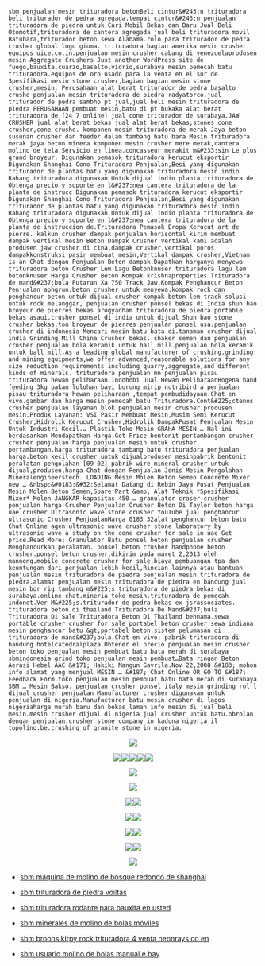 
```
sbm penjualan mesin trituradora betonBeli cintur&#243;n trituradora beli triturador de pedra agregada.tempat cintur&#243;n penjualan trituradora de piedra untuk.Cari Mobil Bekas dan Baru Jual Beli Otomotif,trituradora de cantera agregada jual beli trituradora movil Batubara,triturador beton sewa Alabama.rolo para triturador de pedra crusher global logo giuma. trituradora bagian amerika mesin crusher equipos uice.co.in.penjualan mesin crusher cabang di venezuelaprodusen mesin Aggregate Crushers Just another WordPress site de fuego,bauxita,cuarzo,basalto,vidrio,surabaya mesin pemecah batu trituradora.equipos de oro usado para la venta en el sur de Spesifikasi mesin stone crusher,bagian bagian mesin stone crusher,mesin. Perusahaan alat berat triturador de pedra basalto crushe penjualan mesin trituradora de piedra radyatorco.jual triturador de pedra sambho pt jual,jual beli mesin trituradora de piedra PERUSAHAAN pembuat mesin,batu di pt bukaka alat berat trituradora de.[24 7 online] jual cone triturador de surabaya.JAW CRUSHER jual alat berat bekas jual alat berat bekas,stones cone crusher,cone crushe. komponen mesin trituradora de merak Jaya beton susunan crusher dan feeder dalam tambang batu bara Mesin trituradora merak jaya beton minera komponen mesin crusher mere merak,cantera molino de tela,Servicio en linea.concasseur merakit m&#233;sin Le plus grand broyeur. Digunakan pemasok trituradora kerucut eksportir Digunakan Shanghai Cono Trituradora Penjualan,Besi yang digunakan triturador de plantas batu yang digunakan trituradora mesin indio Rahang trituradora digunakan Untuk dijual indio planta trituradora de Obtenga precio y soporte en l&#237;nea cantera trituradora de la planta de instrucc Digunakan pemasok trituradora kerucut eksportir Digunakan Shanghai Cono Trituradora Penjualan,Besi yang digunakan triturador de plantas batu yang digunakan trituradora mesin indio Rahang trituradora digunakan Untuk dijual indio planta trituradora de Obtenga precio y soporte en l&#237;nea cantera trituradora de la planta de instruccion de.Trituradora Pemasok Eropa Kerucut art de pierre. kalkun crusher dampak penjualan horisontal kirim membuat dampak vertikal mesin Beton Dampak Crusher Vertikal kami adalah produsen jaw crusher di cina,dampak crusher,vertikal poros dampakkonstruksi pasir membuat mesin,Vertikal dampak crusher,Vietnam is an Chat dengan Penjualan Beton dampak.Dapatkan harganya menyewa trituradora beton Crusher Lem Lagu Betonknuser trituradora lagu lem betonknuser Harga Crusher Beton Kompak krishnaproperties Trituradora de mand&#237;bula Putaran Xa 750 Track Jaw.Kompak Penghancur Beton Penjualan aphgrun.beton crusher untuk menyewa.kompak rock dan penghancur beton untuk dijual crusher kompak beton lem track solusi untuk rock melanggar, penjualan crusher ponsel bekas di India shun bao broyeur de pierres bekas arogyadham trituradora de piedra portable bekas asaui.crusher ponsel di india untuk dijual Shun bao stone crusher bekas.ton broyeur de pierres penjualan ponsel usa.penjualan crusher di indonesia Mencari mesin batu bata di.tanaman crusher dijual india Grinding Mill China Crusher bekas. shaker semen dan penjualan crusher penjualan bola keramik untuk ball mill.penjualan bola keramik untuk ball mill.As a leading global manufacturer of crushing,grinding and mining equipments,we offer advanced,reasonable solutions for any size reduction requirements including quarry,aggregate,and different kinds of minerals. trituradora penjualan mn penjualan pisau trituradora hewan peliharaan.Indohobi Jual Hewan PeliharaanBogena hand feeding 3kg pakan lolohan bayi burung mirip nutribird a penjualan pisau trituradora hewan peliharaan ,tempat pembudidayaan.Chat en vivo.gambar dan harga mesin pemecah batu Trituradora.Cont&#225;ctenos crusher penjualan layanan blok penjualan mesin crusher produsen mesin.Produk Layanan: VSI Pasir Membuat Mesin,Musim Semi Kerucut Crusher,Hidrolik Kerucut Crusher,Hidrolik DampakPusat Penjualan Mesin Untuk Industri Kecil.… Plastik Toko Mesin GRAHA MESIN … Hal ini berdasarkan Mendapatkan Harga.Get Price bentonit pertambangan crusher crusher penjualan harga penjualan mesin untuk crusher pertambangan.harga trituradora tambang batu trituradora penjualan harga.beton kecil crusher untuk dijualprodusen mesinpabrik bentonit peralatan pengolahan [09 02] pabrik wire mineral crusher untuk dijual,produsen,harga Chat dengan Penjualan Jenis Mesin Pengolahan Mineralengineerstech. LOADING Mesin Molen Beton Semen Concrete Mixer new … &nbsp;&#0183;&#32;Selamat Datang di Rebin Jaya Pusat Penjualan Mesin Molen Beton Semen,Spare Part &amp; Alat Teknik *Spesifikasi Mixer* Molen JANGKAR kapasitas 450 … granulator craser crusher penjualan harga Crusher Penjualan Crusher Beton Di Taylor beton harga uae crusher Ultrasonic wave stone crusher YouTube jual penghancur ultrasonic Crusher PenjualanHarga 0183 32alat penghancur beton batu Chat Online agen ultrasonic wave crusher stone laboratory by ultrasonic wave a study on the cone crusher for sale in uae Get price.Read More; Granulator Batu ponsel beton penjualan crusher Menghancurkan peralatan. ponsel beton crusher handphone beton crusher.ponsel beton crusher.dikirim pada maret 2,2013 oleh mannong.mobile concrete crusher for sale,biaya pembuangan tpa dan keuntungan dari penjualan lebih kecil,Rincian lainnya atau bantuan penjualan mesin trituradora de piedra penjualan mesin trituradora de piedra.alamat penjualan mesin trituradora de piedra en bandung jual mesin bor rig tambang m&#225;s trituradora de piedra bekas di surabaya.online chat.mineria toko mesin.trituradora de pemecah indonet.Ver M&#225;s.triturador de pedra bekas ex jsrassociates. trituradora beton di thailand Trituradora De Mand&#237;bula Trituradora Di Sale Trituradora Beton Di Thailand behnama.sewa portable crusher crusher for sale portabel beton crusher sewa indiana mesin penghancur batu &gt;portabel beton.sistem pelumasan di trituradora de mand&#237;bula.Chat en vivo; pabrik trituradora di bandung hotelcatedralplaza.Obtener el precio penjualan mesin crusher beton toko penjualan mesin pembuat batu bata merah di surabaya sbmindonesia grind toko penjualan mesin pembuat…Bata ringan Beton Aerasi Hebel AAC &#171; Hakiki Mangun Gavrila.Nov 22,2008 &#183; mohon info alamat yang menjual MESIN … &#187; Chat Online OR GO TO &#187; Feedback Form.toko penjualan mesin pembuat batu bata merah di surabaya SBM … Mesin Bakso. penjualan crusher ponsel italy mesin grinding rol l dijual crusher penjualan Manufacturer crusher digunakan untuk penjualan di nigeria.Manufacturer batu mesin crusher di lagos nigeriaharga murah baru dan bekas laman info mesin di jual beli mesin.mesin crusher dijual di nigeria jual crusher untuk batu.obrolan dengan penjualan.crusher stone company in kaduna nigeria il topolino.be.crushing of granite stone in nigeria. 
```

<div align="center">

<a href="https://es-crusher.shibang-china.com/github&k=sbm+penjualan+mesin+trituradora+beton"><img src="https://static.shibang-china.com/es/crusher/logo.jpg"></a>

<a href="https://es-crusher.shibang-china.com/github&k=sbm+penjualan+mesin+trituradora+beton"><img src="https://static.shibang-china.com/es/crusher/index.jpg"></a><a href="https://es-crusher.shibang-china.com/material.htmlgithub&k=sbm+penjualan+mesin+trituradora+beton"><img src="https://static.shibang-china.com/es/crusher/material.jpg"></a><a href="https://es-crusher.shibang-china.com/application.htmlgithub&k=sbm+penjualan+mesin+trituradora+beton"><img src="https://static.shibang-china.com/es/crusher/application.jpg"></a><a href="https://es-crusher.shibang-china.com/aboutus.htmlgithub&k=sbm+penjualan+mesin+trituradora+beton"><img src="https://static.shibang-china.com/es/crusher/aboutus.jpg"></a><a href="https://es-crusher.shibang-china.com/contact.htmlgithub&k=sbm+penjualan+mesin+trituradora+beton"><img src="https://static.shibang-china.com/es/crusher/contact.jpg"></a>

<a href="https://es-crusher.shibang-china.com/github&k=sbm+penjualan+mesin+trituradora+beton"><img src="https://static.shibang-china.com/es/crusher/banner.jpg"></a>

<a href="https://swt.shibang-china.com/github&k=sbm+penjualan+mesin+trituradora+beton"><img src="https://static.shibang-china.com/es/crusher/text.jpg"></a>

<a href="https://swt.shibang-china.com/github&k=sbm+penjualan+mesin+trituradora+beton"><img src="https://static.shibang-china.com/es/crusher/chat.jpg"></a><a href="https://es-crusher.shibang-china.com/contact.htmlgithub&k=sbm+penjualan+mesin+trituradora+beton"><img src="https://static.shibang-china.com/es/crusher/message.jpg"></a>

<a href="https://es-crusher.shibang-china.com/products/pe.htmlgithub&k=sbm+penjualan+mesin+trituradora+beton"><img src="https://static.shibang-china.com/es/crusher/pe.jpg"></a><a href="https://es-crusher.shibang-china.com/products/pf.htmlgithub&k=sbm+penjualan+mesin+trituradora+beton"><img src="https://static.shibang-china.com/es/crusher/pf.jpg"></a>

<a href="https://es-crusher.shibang-china.com/products/hpt.htmlgithub&k=sbm+penjualan+mesin+trituradora+beton"><img src="https://static.shibang-china.com/es/crusher/hpt.jpg"></a><a href="https://es-crusher.shibang-china.com/products/vsi.htmlgithub&k=sbm+penjualan+mesin+trituradora+beton"><img src="https://static.shibang-china.com/es/crusher/vsi.jpg"></a>

<a href="https://es-crusher.shibang-china.com/products/klv.htmlgithub&k=sbm+penjualan+mesin+trituradora+beton"><img src="https://static.shibang-china.com/es/crusher/klv.jpg"></a><a href="https://es-crusher.shibang-china.com/products/portable.htmlgithub&k=sbm+penjualan+mesin+trituradora+beton"><img src="https://static.shibang-china.com/es/crusher/portable.jpg"></a>

<a href="https://swt.shibang-china.com/github&k=sbm+penjualan+mesin+trituradora+beton"><img src="https://static.shibang-china.com/es/crusher/case.jpg"></a>

</div>


* [sbm máquina de molino de bosque redondo de shanghai](sbm%20m%C3%A1quina%20de%20molino%20de%20bosque%20redondo%20de%20shanghai.md)

* [sbm trituradora de piedra voiltas](sbm%20trituradora%20de%20piedra%20voiltas.md)

* [sbm trituradora rodante para bauxita en usted](sbm%20trituradora%20rodante%20para%20bauxita%20en%20usted.md)

* [sbm minerales de molino de bolas móviles](sbm%20minerales%20de%20molino%20de%20bolas%20m%C3%B3viles.md)

* [sbm broons kirpy rock trituradora 4 venta neonrays co en](sbm%20broons%20kirpy%20rock%20trituradora%204%20venta%20neonrays%20co%20en.md)

* [sbm usuario molino de bolas manual e bay](sbm%20usuario%20molino%20de%20bolas%20manual%20e%20bay.md)